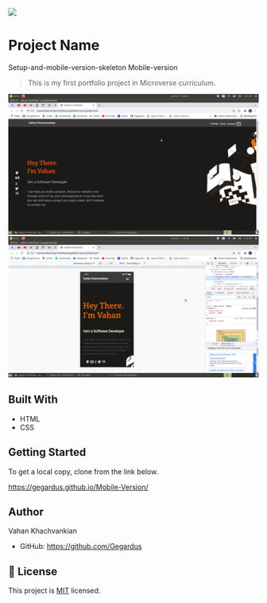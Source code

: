 ![](https://img.shields.io/badge/Microverse-blueviolet)

# Project Name

Setup-and-mobile-version-skeleton
Mobile-version

> This is my first portfolio project in Microverse curriculum.

![screenshot](./app_screenshot1.png)
![screenshot](./app_screenshot2.png)

## Built With

- HTML
- CSS

## Getting Started

To get a local copy, clone from the link below.

https://gegardus.github.io/Mobile-Version/

## Author

Vahan Khachvankian

- GitHub: https://github.com/Gegardus

## 📝 License

This project is [MIT](./MIT.md) licensed.
